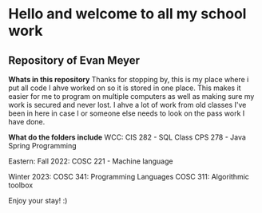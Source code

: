 # Hello and welcome to all my school work
## Repository of Evan Meyer

**Whats in this repository**
Thanks for stopping by, this is my place where i put all code I ahve worked on so it is stored in one place. This makes it easier for me to program on multiple computers as well as making sure my work is secured and never lost. I ahve a lot of work from old classes I've been in here in case I or someone else needs to look on the pass work I have done.

**What do the folders include**
WCC: 
  CIS 282 - SQL Class
  CPS 278 - Java Spring Programming
  
Eastern:
  Fall 2022: 
    COSC 221 - Machine language
    
  Winter 2023:
    COSC 341: Programming Languages
    COSC 311: Algorithmic toolbox
    
Enjoy your stay! :)
